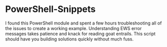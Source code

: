 # PowerShell-Snippets

I found this PowerShell module and spent a few hours troubleshooting all of the issues to create a working example. Understanding EWS error messages takes patience and knack for reading goat entrails. This script should have you building solutions quickly without much fuss.